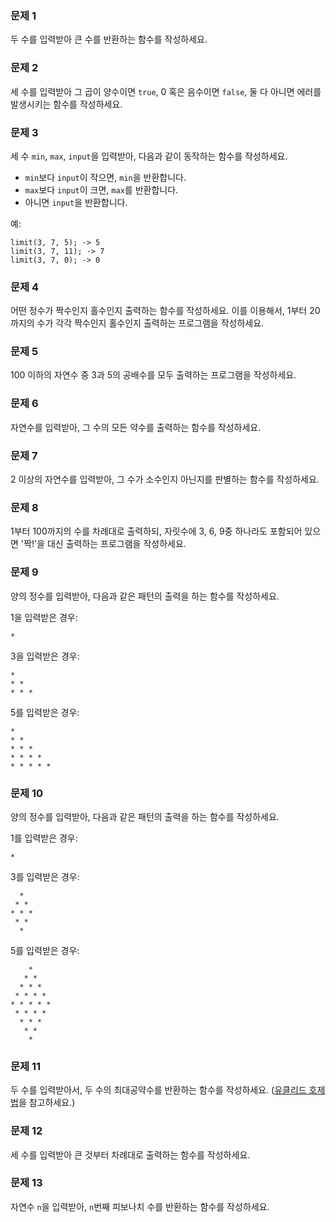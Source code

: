 ### 문제 1

두 수를 입력받아 큰 수를 반환하는 함수를 작성하세요.

### 문제 2

세 수를 입력받아 그 곱이 양수이면 `true`, 0 혹은 음수이면 `false`, 둘 다 아니면 에러를 발생시키는 함수를 작성하세요.

### 문제 3

세 수 `min`, `max`, `input`을 입력받아, 다음과 같이 동작하는 함수를 작성하세요.
- `min`보다 `input`이 작으면, `min`을 반환합니다.
- `max`보다 `input`이 크면, `max`를 반환합니다.
- 아니면 `input`을 반환합니다.

예:
```
limit(3, 7, 5); -> 5
limit(3, 7, 11); -> 7
limit(3, 7, 0); -> 0
```

### 문제 4

어떤 정수가 짝수인지 홀수인지 출력하는 함수를 작성하세요. 이를 이용해서, 1부터 20까지의 수가 각각 짝수인지 홀수인지 출력하는 프로그램을 작성하세요.

### 문제 5

100 이하의 자연수 중 3과 5의 공배수를 모두 출력하는 프로그램을 작성하세요.

### 문제 6

자연수를 입력받아, 그 수의 모든 약수를 출력하는 함수를 작성하세요.

### 문제 7

2 이상의 자연수를 입력받아, 그 수가 소수인지 아닌지를 판별하는 함수를 작성하세요.

### 문제 8

1부터 100까지의 수를 차례대로 출력하되, 자릿수에 3, 6, 9중 하나라도 포함되어 있으면 '짝!'을 대신 출력하는 프로그램을 작성하세요.

### 문제 9

양의 정수를 입력받아, 다음과 같은 패턴의 출력을 하는 함수를 작성하세요.

1을 입력받은 경우:
```
*
```

3을 입력받은 경우:
```
*
* *
* * *
```

5를 입력받은 경우:
```
*
* *
* * *
* * * *
* * * * *
```

### 문제 10

양의 정수를 입력받아, 다음과 같은 패턴의 출력을 하는 함수를 작성하세요.

1를 입력받은 경우:
```
*
```

3를 입력받은 경우:
```
  *
 * *
* * *
 * *
  *
```

5를 입력받은 경우:
```
    *
   * *
  * * *
 * * * *
* * * * *
 * * * *
  * * *
   * *
    *
```
### 문제 11

두 수를 입력받아서, 두 수의 최대공약수를 반환하는 함수를 작성하세요. ([유클리드 호제법](https://ko.wikipedia.org/wiki/%EC%9C%A0%ED%81%B4%EB%A6%AC%EB%93%9C_%ED%98%B8%EC%A0%9C%EB%B2%95)을 참고하세요.)

### 문제 12

세 수를 입력받아 큰 것부터 차례대로 출력하는 함수를 작성하세요.

### 문제 13

자연수 `n`을 입력받아, `n`번째 피보나치 수를 반환하는 함수를 작성하세요.
